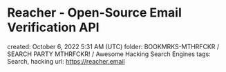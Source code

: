 # Reacher - Open-Source Email Verification API

created: October 6, 2022 5:31 AM (UTC)
folder: BOOKMRKS-MTHRFCKR / SEARCH PARTY MTHRFCKR! / Awesome Hacking Search Engines
tags: Search, hacking
url: https://reacher.email